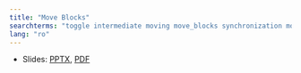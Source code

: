 ```yaml
---
title: "Move Blocks"
searchterms: "toggle intermediate moving move_blocks synchronization motor_synchronization regulated_power unregulated_motor ramp_up ramp_down"
lang: "ro"
---
```

 <ul>
 <li class="ng-binding">Slides:
 <a href="ProgrammingLessons/intermediate/MovingBlocks (rom).pptx">PPTX</a>,
 <a href="ProgrammingLessons/intermediate/MovingBlocks (rom).pdf">PDF</a>
 </li>
 </ul>
